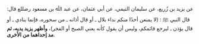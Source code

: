 عن يزيد بن زُريع، عن سليمان التيمي، عن أبي عثمان، عن عبد ﷲ بن مسعود رضللع قال: قال النبي ﷺ : (لا يمنعن أحدًا منكم نداء بلال ـ أو قال أذانه ـ من سحوره، فإنما ينادي ـ أو قال يؤذن ـ ليرجع قائمكم، وليس أن يقول كأنه يعني الصبح أو الفجر)، **وأظهر يزيد يديه، ثم مد إحداهما من الأخرى**.